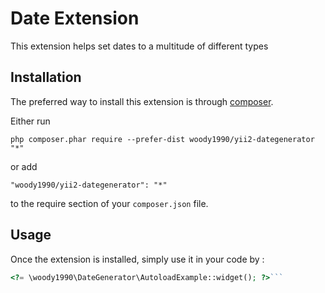 Date Extension
==============
This extension helps set dates to a multitude of different types

Installation
------------

The preferred way to install this extension is through [composer](http://getcomposer.org/download/).

Either run

```
php composer.phar require --prefer-dist woody1990/yii2-dategenerator "*"
```

or add

```
"woody1990/yii2-dategenerator": "*"
```

to the require section of your `composer.json` file.


Usage
-----

Once the extension is installed, simply use it in your code by  :

```php
<?= \woody1990\DateGenerator\AutoloadExample::widget(); ?>```
